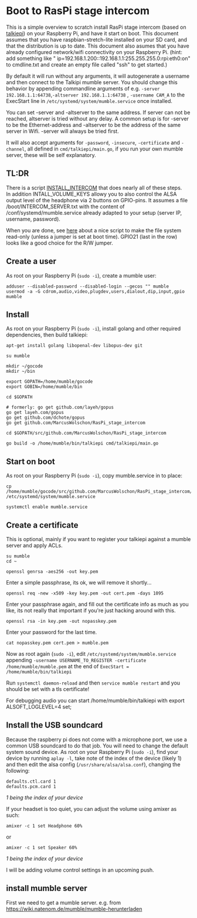 # Boot to RasPi stage intercom

This is a simple overview to scratch install RasPi stage intercom (based on [talkiepi](https://github.com/dchote/talkiepi/)) on your Raspberry Pi, and have it start on boot. 
This document assumes that you have raspbian-stretch-lite installed on your SD card, and that the distribution is up to date.
This document also asumes that you have already configured network/wifi connectivity on your Raspberry Pi. 
(hint: add something like " ip=192.168.1.200::192.168.1.1:255.255.255.0:rpi:eth0:on" to cmdline.txt and create an empty file called "ssh" to get started.) 

By default it will run without any arguments, it will autogenerate a username and then connect to the Talkipi mumble server. 
You should change this behavior by appending commandline arguments of e.g. `-server 192.168.1.1:64738`,`-altserver 192.168.1.1:64738` , `-username CAM_A` to the ExecStart line in `/etc/systemd/system/mumble.service` once installed. 

You can set -server and  -altserver to the same address. If server can not be reached, altserver is tried without any delay.
A common setup is for -server to be the Ethernet-address and -altserver to be the address of the same server in Wifi.
-server will always be tried first.

It will also accept arguments for `-password`, `-insecure`, `-certificate` and `-channel`, all defined in `cmd/talkiepi/main.go`, if you run your own mumble server, these will be self explanatory. 


## TL:DR


There is a script [INSTALL_INTERCOM](INSTALL_INTERCOM) that does nearly all of these steps.  
In addition INTALL_VOLUME_KEYS allowy you to also control the ALSA output level of the headphone via 2 buttons on GPIO-pins. 
It assumes a file /boot/INTERCOM_SERVER.txt with the content of /conf/systemd/mumble.service already adapted to your setup (server IP, username, password).

When you are done, see [here](https://learn.adafruit.com/read-only-raspberry-pi/) about a nice script to make the file system read-only (unless a jumper is set at boot time).
GPIO21 (last in the row) looks like a good choice for the R/W jumper.

## Create a user

As root on your Raspberry Pi (`sudo -i`), create a mumble user:
```
adduser --disabled-password --disabled-login --gecos "" mumble
usermod -a -G cdrom,audio,video,plugdev,users,dialout,dip,input,gpio mumble
```

## Install

As root on your Raspberry Pi (`sudo -i`), install golang and other required dependencies, then build talkiepi:
```
apt-get install golang libopenal-dev libopus-dev git

su mumble

mkdir ~/gocode
mkdir ~/bin

export GOPATH=/home/mumble/gocode
export GOBIN=/home/mumble/bin

cd $GOPATH

# formerly: go get github.com/layeh/gopus
go get layeh.com/gopus
go get github.com/dchote/gopus
go get github.com/MarcusWolschon/RasPi_stage_intercom

cd $GOPATH/src/github.com/MarcusWolschon/RasPi_stage_intercom

go build -o /home/mumble/bin/talkiepi cmd/talkiepi/main.go 
```


## Start on boot

As root on your Raspberry Pi (`sudo -i`), copy mumble.service in to place:
```
cp /home/mumble/gocode/src/github.com/MarcusWolschon/RasPi_stage_intercom/conf/systemd/mumble.service /etc/systemd/system/mumble.service

systemctl enable mumble.service
```

## Create a certificate

This is optional, mainly if you want to register your talkiepi against a mumble server and apply ACLs.
```
su mumble
cd ~

openssl genrsa -aes256 -out key.pem
```

Enter a simple passphrase, its ok, we will remove it shortly...

```
openssl req -new -x509 -key key.pem -out cert.pem -days 1095
```

Enter your passphrase again, and fill out the certificate info as much as you like, its not really that important if you're just hacking around with this.

```
openssl rsa -in key.pem -out nopasskey.pem
```

Enter your password for the last time.

```
cat nopasskey.pem cert.pem > mumble.pem
```

Now as root again (`sudo -i`), edit `/etc/systemd/system/mumble.service` appending `-username USERNAME_TO_REGISTER -certificate /home/mumble/mumble.pem` at the end of `ExecStart = /home/mumble/bin/talkiepi`

Run `systemctl daemon-reload` and then `service mumble restart` and you should be set with a tls certificate!

For debugging audio you can start /home/mumble/bin/talkiepi with export ALSOFT_LOGLEVEL=4 set; 


## Install the USB soundcard

Because the raspberry pi does not come with a microphone port, we use a common USB soundcard to do that job.
You will need to change the default system sound device.
As root on your Raspberry Pi (`sudo -i`), find your device by running `aplay -l`, take note of the index of the device (likely 1) and then edit the alsa config (`/usr/share/alsa/alsa.conf`), changing the following:
```
defaults.ctl.card 1
defaults.pcm.card 1
```
_1 being the index of your device_


If your headset is too quiet, you can adjust the volume using amixer as such:
```
amixer -c 1 set Headphone 60%
```
or 
```
amixer -c 1 set Speaker 60%
```
_1 being the index of your device_


I will be adding volume control settings in an upcoming push.

## install mumble server

First we need to get a mumble server. e.g. from https://wiki.natenom.de/mumble/mumble-herunterladen